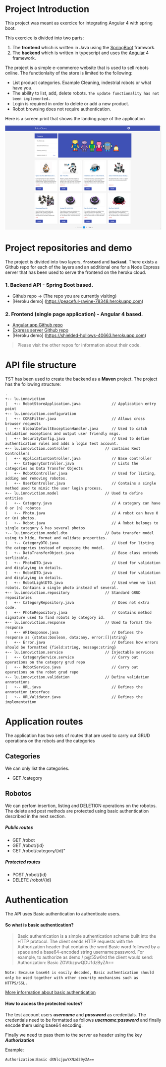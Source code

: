 # Project Introduction
This project was meant as exercice for integrating Angular 4 with spring boot.

This exercice is divided into two parts: 
1. The **frontend** which is written in Java using the [SpringBoot](https://projects.spring.io/spring-boot/) framwork.
2. The **backend** which is written in typescript and uses the [Angular](https://angular.io) 4 framework. 

The project is a simple e-commerce website that is used to sell robots online. The functionlaity of the store is limited to the following:
- List product categories. Example Cleaning, indestrial robots or what have you.
- The ability to list, add, delete robots. `The update functionality has not been implemented.`
- Login is required in order to delete or add a new product.
- Robot browsing does not require authentication.

Here is a screen print that shows the landing page of the application

![](https://github.com/osenouci/robotStoreExpressServer/blob/master/screenshots/home.png)

# Project repositories and demo 
The project is divided into two layers, **`frontend`** and **`backend`**. There exists a Github repo for each of the layers and an additional one for a Node Express server that has been used to serve the frontend on the heroku cloud.

### 1. Backend API - Spring Boot based.
- Github repo -> (The repo you are currently visiting)
- [Heroku demo] (https://peaceful-ravine-78348.herokuapp.com)

### 2. Frontend (single page application) - Angular 4 based.
- [Angular app Github repo](https://github.com/osenouci/robotStoreAngularUI)
- [Express server Github repo](https://github.com/osenouci/robotStoreExpressServer)
- [Heroku demo] (https://shielded-hollows-40663.herokuapp.com)


> Please visit the other repos for information about their code. 

# API file structure
TST has been used to create the backend as a **Maven** project. The project has the following structure:

```
.
+-- lu.innoviction
|   +-- RobotStoreApplication.java              // Application entry point
+-- lu.innoviction.configuration
|   +-- CORSFilter.java                         // Allows cross browser requests
|   +-- GlobalDefaultExceptionHandler.java      // Used to catch validation exceptions and output user friendly msgs.
|   +-- SecurityConfig.java                     // Used to define authentication rules and adds a login test account.
+-- lu.innoviction.controller                // contains Rest Controllers          
|   +-- ApplicationController.java              // Base controller
|   +-- CategoryController.java                 // Lists the categories as Data Transfer Objects
|   +-- RobotController.java                    // Used for listing, adding and removing robotos.
|   +-- UserController.java                     // Contains a single method used to mimic the user login process.
+-- lu.innoviction.model                     // Used to define entities
|   +-- Category.java                           // A category can have 0 or (n) robotos
|   +-- Photo.java                              // A robot can have 0 or (n) photos.
|   +-- Robot.java                              // A Robot belongs to single category & has several photos
+-- lu.innoviction.model.dto                 // Data transfer model using to hide, format and validate properties.
|   +-- CategoryDTO.java                        // Used for listing the categories instead of exposing the model.
|   +-- DataTransferObject.java                 // Base class extends serlizable.
|   +-- PhotoDTO.java                           // Used for validation and displaying in details.
|   +-- RobotDTO.java                           // Used for validation and displaying in details.
|   +-- RobotLightDTO.java                      // Used when we list robots. Contains a single photo instead of several.
+-- lu.innoviction.repository                // Standard GRUD repositories
|   +-- CategoryRepository.java                 // Does not extra code.
|   +-- PhotoRepository.java                    // Contains method signature used to find robots by category id.
+-- lu.innoviction.response                  // Used to format the response
|   +-- APIResponse.java                        // Defines the response as {status:boolean, data:any, error:[]|string}
|   +-- Error.java                              // Defines how errors should be formatted {field:string, message:string}
+-- lu.innoviction.service                   // Injectable services
|   +-- CategoryService.service                 // Carry out operations on the category grud repo
|   +-- RobotService.java                       // Carry out operations on the robot grud repo
+-- lu.innoviction.validation                // Define validation annotations
|   +-- URL.java                                // Defines the annotation interface
|   +-- URLValidator.java                       // Defines the implementation
```

# Application routes
The application has two sets of routes that are used to carry out GRUD operations on the robots and the categories
## Categories
 We can only list the categories.
 - GET /category
## Robotos
We can perfom insertion, listing and DELETION operations on the robotos. The delete and post methods are protected using basic authentication described in the next section.
 ##### Public routes
 - GET /robot
 - GET /robot/{id}
 - GET /robot/category/{id}"
 ##### Protected routes
 - POST /robot/{id}
 - DELETE /robot/{id} 
# Authentication
The API uses Basic authentication to authenticate users.

#### So what is basic authentication?
> Basic authentication is a simple authentication scheme built into the HTTP protocol. The client sends HTTP requests with the Authorization header that contains the word Basic word followed by a space and a base64-encoded string username:password. For example, to authorize as demo / p@55w0rd the client would send:
Authorization: Basic ZGVtbzpwQDU1dzByZA==

`Note: Because base64 is easily decoded, Basic authentication should only be used together with other security mechanisms such as HTTPS/SSL.`

[More information about basic authentication](https://swagger.io/docs/specification/authentication/basic-authentication/)


#### How to access the protected routes?
The test account users ***username*** and ***password*** as credentials. The credentials need to be formatted as follows ***username:password*** and finally encode them using base64 encoding.

Finally we need to pass them to the server as header using the key ***Authorization***

Example:
```
Authorization:Basic dXNlcjpwYXNzd29yZA==
```
